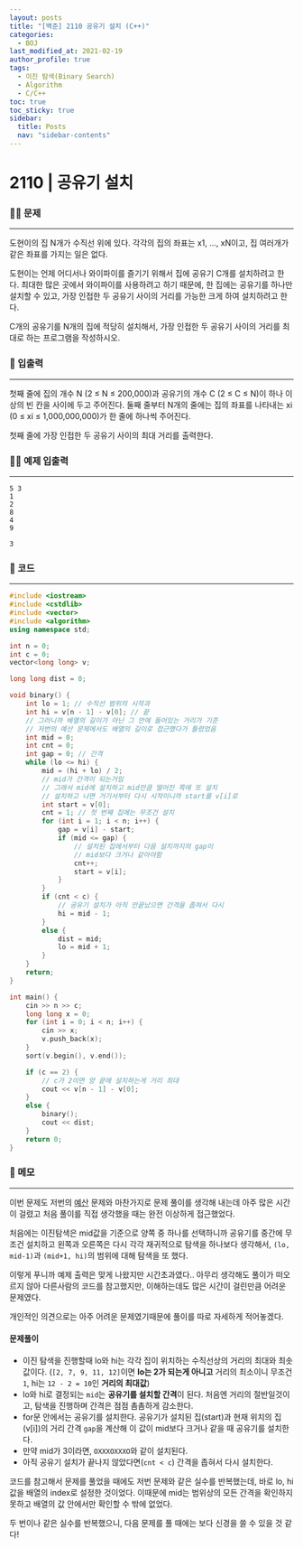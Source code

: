 ```yaml
---
layout: posts
title: "[백준] 2110 공유기 설치 (C++)"
categories:
  - BOJ
last_modified_at: 2021-02-19
author_profile: true
tags:
  - 이진 탐색(Binary Search)
  - Algorithm
  - C/C++
toc: true
toc_sticky: true
sidebar:
  title: Posts
  nav: "sidebar-contents"
---
```


# 2110 | 공유기 설치


### 🙋‍♀️ 문제

-----

도현이의 집 N개가 수직선 위에 있다. 각각의 집의 좌표는 x1, ..., xN이고, 집 여러개가 같은 좌표를 가지는 일은 없다.

도현이는 언제 어디서나 와이파이를 즐기기 위해서 집에 공유기 C개를 설치하려고 한다. 최대한 많은 곳에서 와이파이를 사용하려고 하기 때문에, 한 집에는 공유기를 하나만 설치할 수 있고, 가장 인접한 두 공유기 사이의 거리를 가능한 크게 하여 설치하려고 한다.

C개의 공유기를 N개의 집에 적당히 설치해서, 가장 인접한 두 공유기 사이의 거리를 최대로 하는 프로그램을 작성하시오.

### 🙌 입출력

-----

첫째 줄에 집의 개수 N (2 ≤ N ≤ 200,000)과 공유기의 개수 C (2 ≤ C ≤ N)이 하나 이상의 빈 칸을 사이에 두고 주어진다. 둘째 줄부터 N개의 줄에는 집의 좌표를 나타내는 xi (0 ≤ xi ≤ 1,000,000,000)가 한 줄에 하나씩 주어진다.

첫째 줄에 가장 인접한 두 공유기 사이의 최대 거리를 출력한다.

### 🙋‍♂️ 예제 입출력

-----

```
5 3
1
2
8
4
9
```

```
3
```


### 🚀 코드

-----

```c++
#include <iostream>
#include <cstdlib>
#include <vector>
#include <algorithm>
using namespace std;

int n = 0;
int c = 0;
vector<long long> v;

long long dist = 0;

void binary() {
	int lo = 1; // 수직선 범위의 시작과
	int hi = v[n - 1] - v[0]; // 끝
	// 그러니까 배열의 길이가 아닌 그 안에 들어있는 거리가 기준
	// 저번의 예산 문제에서도 배열의 길이로 접근했다가 틀렸었음
	int mid = 0;
	int cnt = 0;
	int gap = 0; // 간격
	while (lo <= hi) {
		mid = (hi + lo) / 2;
		// mid가 간격이 되는거임
		// 그래서 mid에 설치하고 mid만큼 떨어진 쪽에 또 설치
		// 설치하고 나면 거기서부터 다시 시작이니까 start를 v[i]로
		int start = v[0];
		cnt = 1; // 첫 번째 집에는 무조건 설치
		for (int i = 1; i < n; i++) {
			gap = v[i] - start;
			if (mid <= gap) {
				// 설치된 집에서부터 다음 설치까지의 gap이
				// mid보다 크거나 같아야함
				cnt++;
				start = v[i];
			}
		}
		if (cnt < c) {
			// 공유기 설치가 아직 안끝났으면 간격을 좁혀서 다시
			hi = mid - 1;
		}
		else {
			dist = mid;
			lo = mid + 1;
		}
	}
	return;
}

int main() {
	cin >> n >> c;
	long long x = 0;
	for (int i = 0; i < n; i++) {
		cin >> x;
		v.push_back(x);
	}
	sort(v.begin(), v.end());

	if (c == 2) {
		// c가 2이면 양 끝에 설치하는게 거리 최대
		cout << v[n - 1] - v[0];
	}
	else {
		binary();
		cout << dist;
	}
	return 0;
}
```


### 🌠 메모

-----

이번 문제도 저번의 <a href="https://jerimo.github.io/boj/boj-2512/">예산</a> 문제와 마찬가지로 문제 풀이를 생각해 내는데 아주 많은 시간이 걸렸고 처음 풀이를 직접 생각했을 때는 완전 이상하게 접근했었다.

처음에는 이진탐색은 mid값을 기준으로 양쪽 중 하나를 선택하니까 공유기를 중간에 무조건 설치하고 왼쪽과 오른쪽은 다시 각각 재귀적으로 탐색을 하나보다 생각해서, ```(lo, mid-1)```과 ```(mid+1, hi)```의 범위에 대해 탐색을 또 했다.

이렇게 푸니까 예제 출력은 맞게 나왔지만 시간초과였다.. 아무리 생각해도 풀이가 떠오르지 않아 다른사람의 코드를 참고했지만, 이해하는데도 많은 시간이 걸린만큼 어려운 문제였다.

개인적인 의견으로는 아주 어려운 문제였기때문에 풀이를 따로 자세하게 적어놓겠다.

#### 문제풀이

- 이진 탐색을 진행할때 lo와 hi는 각각 집이 위치하는 수직선상의 거리의 최대와 최솟값이다. (```[2, 7, 9, 11, 12]```이면 **lo는 2가 되는게 아니고** 거리의 최소이니 무조건 ```1```, hi는 ```12 - 2 = 10```인 **거리의 최대값**)
- lo와 hi로 결정되는 ```mid```는 **공유기를 설치할 간격**이 된다. 처음엔 거리의 절반일것이고, 탐색을 진행하며 간격은 점점 촘촘하게 감소한다.
- for문 안에서는 공유기를 설치한다. 공유기가 설치된 집(start)과 현재 위치의 집(v[i])의 거리 간격 ```gap```을 계산해 이 값이 mid보다 크거나 같을 때 공유기를 설치한다.
- 만약 mid가 3이라면, ```OXXXOXXXO```와 같이 설치된다.
- 아직 공유기 설치가 끝나지 않았다면(```cnt < c```) 간격을 좁혀서 다시 설치한다.


코드를 참고해서 문제를 풀었을 때에도 저번 문제와 같은 실수를 반복했는데, 바로 lo, hi값을 배열의 index로 설정한 것이었다. 이때문에 mid는 범위상의 모든 간격을 확인하지 못하고 배열의 값 안에서만 확인할 수 밖에 없었다.

두 번이나 같은 실수를 반복했으니, 다음 문제를 풀 때에는 보다 신경을 쓸 수 있을 것 같다!
